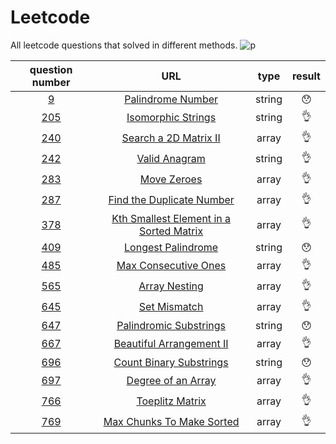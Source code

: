 # Leetcode
All leetcode questions that solved in different methods.
![p](https://raw.githubusercontent.com/basicExploration/Demos/master/donate.png)

|question number|URL|type|result|
|:---:|:---:|:---:|:---:|
|[9](./9.md)|[Palindrome Number](https://leetcode-cn.com/problems/palindrome-number/description/)|string|😯|
|[205](./205.md)|[Isomorphic Strings](https://leetcode-cn.com/problems/isomorphic-strings/description/)|string|👌|
|[240](./240.md)|[Search a 2D Matrix II](https://leetcode-cn.com/problems/search-a-2d-matrix-ii/description/)|array|👌|
|[242](./242.md)|[Valid Anagram](https://leetcode-cn.com/problems/valid-anagram/description/)|string|👌|
|[283](./283.md)|[Move Zeroes](https://leetcode-cn.com/problems/move-zeroes/description/)|array|👌|
|[287](./287.md)|[Find the Duplicate Number](https://leetcode-cn.com/problems/find-the-duplicate-number/description/)|array|👌|
|[378](./378.md)|[Kth Smallest Element in a Sorted Matrix](https://leetcode-cn.com/problems/kth-smallest-element-in-a-sorted-matrix/description/)|array|👌|
|[409](./409.md)|[Longest Palindrome](https://leetcode-cn.com/problems/longest-palindrome/description/)|string|😯|
|[485](./485.md)|[Max Consecutive Ones](https://leetcode-cn.com/problems/max-consecutive-ones/description/)|array|👌|
|[565](./565.md)|[Array Nesting](https://leetcode-cn.com/problems/array-nesting/description/)|array|👌|
|[645](./645.md)|[Set Mismatch](https://leetcode-cn.com/problems/set-mismatch/description/)|array|👌|
|[647](./647.md)|[Palindromic Substrings](https://leetcode-cn.com/problems/palindromic-substrings/description/)|string|😯|
|[667](./667.md)|[Beautiful Arrangement II](https://leetcode-cn.com/problems/beautiful-arrangement-ii/description/)|array|👌|
|[696](./696.md)|[Count Binary Substrings](https://leetcode-cn.com/problems/count-binary-substrings/description/)|string|😯|
|[697](./697.md)|[Degree of an Array](https://leetcode-cn.com/problems/degree-of-an-array/description/)|array|👌|
|[766](./766.md)|[Toeplitz Matrix](https://leetcode-cn.com/problems/toeplitz-matrix/)|array|👌|
|[769](./769.md)|[Max Chunks To Make Sorted](https://leetcode-cn.com/problems/max-chunks-to-make-sorted/description/)|array|👌|
